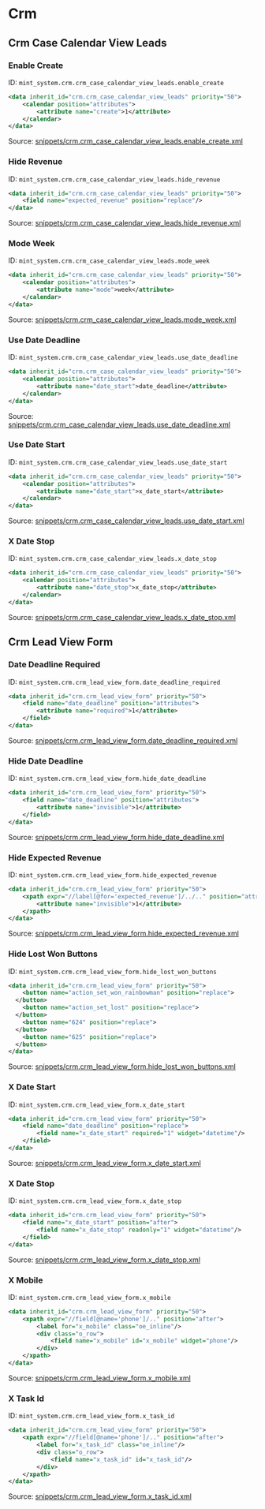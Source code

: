 # Crm

## Crm Case Calendar View Leads

### Enable Create

ID: `mint_system.crm.crm_case_calendar_view_leads.enable_create`

```xml
<data inherit_id="crm.crm_case_calendar_view_leads" priority="50">
    <calendar position="attributes">
        <attribute name="create">1</attribute>
    </calendar>
</data>

```

Source: [snippets/crm.crm_case_calendar_view_leads.enable_create.xml](https://github.com/Mint-System/Odoo-Build/tree/main/snippets/crm.crm_case_calendar_view_leads.enable_create.xml)

### Hide Revenue

ID: `mint_system.crm.crm_case_calendar_view_leads.hide_revenue`

```xml
<data inherit_id="crm.crm_case_calendar_view_leads" priority="50">
    <field name="expected_revenue" position="replace"/>
</data>

```

Source: [snippets/crm.crm_case_calendar_view_leads.hide_revenue.xml](https://github.com/Mint-System/Odoo-Build/tree/main/snippets/crm.crm_case_calendar_view_leads.hide_revenue.xml)

### Mode Week

ID: `mint_system.crm.crm_case_calendar_view_leads.mode_week`

```xml
<data inherit_id="crm.crm_case_calendar_view_leads" priority="50">
    <calendar position="attributes">
        <attribute name="mode">week</attribute>
    </calendar>
</data>

```

Source: [snippets/crm.crm_case_calendar_view_leads.mode_week.xml](https://github.com/Mint-System/Odoo-Build/tree/main/snippets/crm.crm_case_calendar_view_leads.mode_week.xml)

### Use Date Deadline

ID: `mint_system.crm.crm_case_calendar_view_leads.use_date_deadline`

```xml
<data inherit_id="crm.crm_case_calendar_view_leads" priority="50">
    <calendar position="attributes">
        <attribute name="date_start">date_deadline</attribute>
    </calendar>
</data>

```

Source: [snippets/crm.crm_case_calendar_view_leads.use_date_deadline.xml](https://github.com/Mint-System/Odoo-Build/tree/main/snippets/crm.crm_case_calendar_view_leads.use_date_deadline.xml)

### Use Date Start

ID: `mint_system.crm.crm_case_calendar_view_leads.use_date_start`

```xml
<data inherit_id="crm.crm_case_calendar_view_leads" priority="50">
    <calendar position="attributes">
        <attribute name="date_start">x_date_start</attribute>
    </calendar>
</data>

```

Source: [snippets/crm.crm_case_calendar_view_leads.use_date_start.xml](https://github.com/Mint-System/Odoo-Build/tree/main/snippets/crm.crm_case_calendar_view_leads.use_date_start.xml)

### X Date Stop

ID: `mint_system.crm.crm_case_calendar_view_leads.x_date_stop`

```xml
<data inherit_id="crm.crm_case_calendar_view_leads" priority="50">
    <calendar position="attributes">
        <attribute name="date_stop">x_date_stop</attribute>
    </calendar>
</data>

```

Source: [snippets/crm.crm_case_calendar_view_leads.x_date_stop.xml](https://github.com/Mint-System/Odoo-Build/tree/main/snippets/crm.crm_case_calendar_view_leads.x_date_stop.xml)

## Crm Lead View Form

### Date Deadline Required

ID: `mint_system.crm.crm_lead_view_form.date_deadline_required`

```xml
<data inherit_id="crm.crm_lead_view_form" priority="50">
    <field name="date_deadline" position="attributes">
        <attribute name="required">1</attribute>
    </field>
</data>

```

Source: [snippets/crm.crm_lead_view_form.date_deadline_required.xml](https://github.com/Mint-System/Odoo-Build/tree/main/snippets/crm.crm_lead_view_form.date_deadline_required.xml)

### Hide Date Deadline

ID: `mint_system.crm.crm_lead_view_form.hide_date_deadline`

```xml
<data inherit_id="crm.crm_lead_view_form" priority="50">
    <field name="date_deadline" position="attributes">
        <attribute name="invisible">1</attribute>
    </field>
</data>

```

Source: [snippets/crm.crm_lead_view_form.hide_date_deadline.xml](https://github.com/Mint-System/Odoo-Build/tree/main/snippets/crm.crm_lead_view_form.hide_date_deadline.xml)

### Hide Expected Revenue

ID: `mint_system.crm.crm_lead_view_form.hide_expected_revenue`

```xml
<data inherit_id="crm.crm_lead_view_form" priority="50">
    <xpath expr="//label[@for='expected_revenue']/../.." position="attributes">
        <attribute name="invisible">1</attribute>
    </xpath>
</data>

```

Source: [snippets/crm.crm_lead_view_form.hide_expected_revenue.xml](https://github.com/Mint-System/Odoo-Build/tree/main/snippets/crm.crm_lead_view_form.hide_expected_revenue.xml)

### Hide Lost Won Buttons

ID: `mint_system.crm.crm_lead_view_form.hide_lost_won_buttons`

```xml
<data inherit_id="crm.crm_lead_view_form" priority="50">
    <button name="action_set_won_rainbowman" position="replace">
  </button>
    <button name="action_set_lost" position="replace">
  </button>
    <button name="624" position="replace">
  </button>
    <button name="625" position="replace">
  </button>
</data>

```

Source: [snippets/crm.crm_lead_view_form.hide_lost_won_buttons.xml](https://github.com/Mint-System/Odoo-Build/tree/main/snippets/crm.crm_lead_view_form.hide_lost_won_buttons.xml)

### X Date Start

ID: `mint_system.crm.crm_lead_view_form.x_date_start`

```xml
<data inherit_id="crm.crm_lead_view_form" priority="50">
    <field name="date_deadline" position="replace">
        <field name="x_date_start" required="1" widget="datetime"/>
    </field>
</data>

```

Source: [snippets/crm.crm_lead_view_form.x_date_start.xml](https://github.com/Mint-System/Odoo-Build/tree/main/snippets/crm.crm_lead_view_form.x_date_start.xml)

### X Date Stop

ID: `mint_system.crm.crm_lead_view_form.x_date_stop`

```xml
<data inherit_id="crm.crm_lead_view_form" priority="50">
    <field name="x_date_start" position="after">
        <field name="x_date_stop" readonly="1" widget="datetime"/>
    </field>
</data>

```

Source: [snippets/crm.crm_lead_view_form.x_date_stop.xml](https://github.com/Mint-System/Odoo-Build/tree/main/snippets/crm.crm_lead_view_form.x_date_stop.xml)

### X Mobile

ID: `mint_system.crm.crm_lead_view_form.x_mobile`

```xml
<data inherit_id="crm.crm_lead_view_form" priority="50">
    <xpath expr="//field[@name='phone']/.." position="after">
        <label for="x_mobile" class="oe_inline"/>
        <div class="o_row">
            <field name="x_mobile" id="x_mobile" widget="phone"/>
        </div>
    </xpath>
</data>

```

Source: [snippets/crm.crm_lead_view_form.x_mobile.xml](https://github.com/Mint-System/Odoo-Build/tree/main/snippets/crm.crm_lead_view_form.x_mobile.xml)

### X Task Id

ID: `mint_system.crm.crm_lead_view_form.x_task_id`

```xml
<data inherit_id="crm.crm_lead_view_form" priority="50">
    <xpath expr="//field[@name='phone']/.." position="after">
        <label for="x_task_id" class="oe_inline"/>
        <div class="o_row">
            <field name="x_task_id" id="x_task_id"/>
        </div>
    </xpath>
</data>

```

Source: [snippets/crm.crm_lead_view_form.x_task_id.xml](https://github.com/Mint-System/Odoo-Build/tree/main/snippets/crm.crm_lead_view_form.x_task_id.xml)
